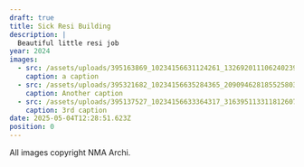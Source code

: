 ```yaml
---
draft: true
title: Sick Resi Building
description: |
  Beautiful little resi job
year: 2024
images:
  - src: /assets/uploads/395163869_10234156631124261_1326920111062402393_n.jpg
    caption: a caption
  - src: /assets/uploads/395321682_10234156635284365_2090946281855258031_n.jpg
    caption: Another caption
  - src: /assets/uploads/395137527_10234156633364317_3163951133118126073_n.jpg
    caption: 3rd caption
date: 2025-05-04T12:28:51.623Z
position: 0
---
```


All images copyright NMA Archi.
